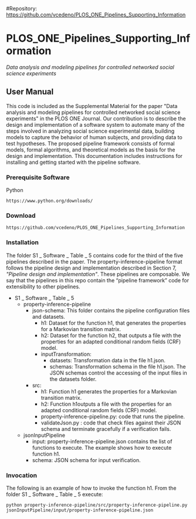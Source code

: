 #Repository: https://github.com/vcedeno/PLOS_ONE_Pipelines_Supporting_Information

# PLOS_ONE_Pipelines_Supporting_Information
_Data analysis and modeling pipelines for controlled networked social science experiments_

## User Manual
This code is included as the Supplemental Material for the paper "Data analysis and modeling pipelines for controlled networked social science experiments" in the PLOS ONE Journal.
Our contribution is to describe the design and implementation of a software system 
to automate many of the steps involved in analyzing social science experimental data, building models to capture the behavior of human subjects, and providing data to test hypotheses. 
The proposed pipeline framework consists of formal models, formal algorithms, and theoretical models as the basis for the design and implementation.
This documentation includes instructions for installing and getting started with the pipeline software.

### Prerequisite Software
Python
```
https://www.python.org/downloads/
```

### Download
```
https://github.com/vcedeno/PLOS_ONE_Pipelines_Supporting_Information
```

### Installation
The folder S1 _ Software _ Table _ 5 contains code for the third of the five pipelines described in the paper.
The property-inference-pipeline format follows the pipeline design and implementation
described in Section 7, _"Pipeline design and implementation"_. These pipelines are
composable.
We say that the pipelines in this repo contain the “pipeline framework” code for extensibility to other pipelines.

* S1 _ Software _ Table _ 5 
  * property-inference-pipeline
    * json-schema: This folder contains the pipeline configuration files and datasets. 
      * h1: Dataset for the function h1, that generates the properties for a Markovian transition matrix.
      * h2: Dataset for the function h2, that outputs a file with the properties for an adapted conditional random fields (CRF) model.
      * inputTransformation: 
   	    * datasets: Transformation data in the file h1.json.
   	    * schemas: Transformation schema in the file h1.json. The JSON schemas control the accessing of the input files in the datasets folder.
    * src: 
      * h1: Function h1 generates the properties for a Markovian transition matrix.
      * h2: Function h1outputs a file with the properties for an adapted conditional random fields (CRF) model.
      * property-inference-pipeline.py: code that runs the pipeline.
      * validateJson.py : code that check files against their JSON schema and terminate
gracefully if a verification fails.
  * jsonInputPipeline
    * input: property-inference-pipeline.json contains the list of functions to execute. The example shows how to execute function h1.
    * schema: JSON schema for input verification. 
  
### Invocation
The following is an example of how to invoke the function h1.
From the folder S1 _ Software _ Table _ 5 execute:
```
python property-inference-pipeline/src/property-inference-pipeline.py jsonInputPipeline/input/property-inference-pipeline.json
```

